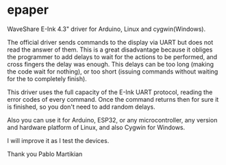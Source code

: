 # epaper
WaveShare E-Ink 4.3" driver for Arduino, Linux and cygwin(Windows).

The official driver sends commands to the display via UART but does not read the answer of them. This is a great disadvantage because it obliges the programmer to add delays to wait for the actions to be performed, and cross fingers the delay was enough. This delays can be too long (making the code wait for nothing), or too short (issuing commands without waiting for the to completely finish).

This driver uses the full capacity of the E-Ink UART protocol, reading the error codes of every command. Once the command returns then for sure it is finished, so you don't need to add random delays.

Also you can use it for Arduino, ESP32, or any microcontroller, any version and hardware platform of Linux, and also Cygwin for Windows.

I will improve it as I test the devices.

Thank you
Pablo Martikian
